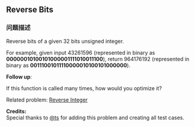 ## Reverse Bits  
### 问题描述
Reverse bits of a given 32 bits unsigned integer.

For example, given input 43261596 (represented in binary as **00000010100101000001111010011100**), return 964176192 (represented in binary as **00111001011110000010100101000000**).


**Follow up**:<br />
If this function is called many times, how would you optimize it?


Related problem: [Reverse Integer](/problems/reverse-integer/)

**Credits:**<br />Special thanks to [@ts](https://oj.leetcode.com/discuss/user/ts) for adding this problem and creating all test cases.
